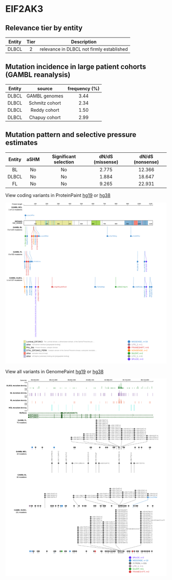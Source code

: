 # EIF2AK3

## Relevance tier by entity

|Entity|Tier|Description                              |
|:------:|:----:|-----------------------------------------|
|DLBCL |2   |relevance in DLBCL not firmly established|

## Mutation incidence in large patient cohorts (GAMBL reanalysis)

|Entity|source        |frequency (%)|
|:------:|:--------------:|:-------------:|
|DLBCL |GAMBL genomes |3.44         |
|DLBCL |Schmitz cohort|2.34         |
|DLBCL |Reddy cohort  |1.50         |
|DLBCL |Chapuy cohort |2.99         |

## Mutation pattern and selective pressure estimates

|Entity|aSHM|Significant selection|dN/dS (missense)|dN/dS (nonsense)|
|:------:|:----:|:---------------------:|:----------------:|:----------------:|
|BL    |No  |No                   |2.775           |12.366          |
|DLBCL |No  |No                   |1.884           |18.647          |
|FL    |No  |No                   |9.265           |22.931          |



View coding variants in ProteinPaint [hg19](https://www.bcgsc.ca/downloads/morinlab/GAMBL/test/genes/EIF2AK3_protein.html)  or [hg38](https://www.bcgsc.ca/downloads/morinlab/GAMBL/test/genes/EIF2AK3_protein_hg38.html)

![image](images/proteinpaint/EIF2AK3_NM_004836.svg)

View all variants in GenomePaint [hg19](https://www.bcgsc.ca/downloads/morinlab/GAMBL/test/genes/EIF2AK3.html)  or [hg38](https://www.bcgsc.ca/downloads/morinlab/GAMBL/test/genes/EIF2AK3_hg38.html)

![image](images/proteinpaint/EIF2AK3.svg)
